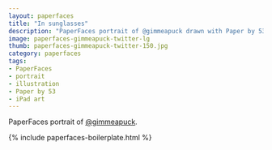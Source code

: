 ```yaml
---
layout: paperfaces
title: "In sunglasses"
description: "PaperFaces portrait of @gimmeapuck drawn with Paper by 53 on an iPad."
image: paperfaces-gimmeapuck-twitter-lg
thumb: paperfaces-gimmeapuck-twitter-150.jpg
category: paperfaces
tags: 
- PaperFaces
- portrait
- illustration
- Paper by 53
- iPad art
---
```


PaperFaces portrait of [@gimmeapuck](http://twitter.com/gimmeapuck).

{% include paperfaces-boilerplate.html %}